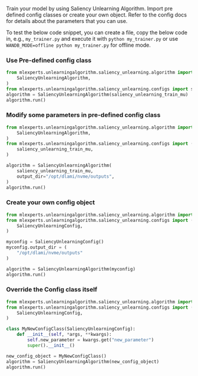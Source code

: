 Train your model by using Saliency Unlearning Algorithm. Import pre defined config classes or create your own object.
Refer to the config docs for details about the parameters that you can use.

To test the below code snippet, you can create a file, copy the below code in, e.g., `my_trainer.py`
and execute it with `python my_trainer.py` or use `WANDB_MODE=offline python my_trainer.py` for offline mode.

### Use Pre-defined config class
```python
from mlexperts.unlearningalgorithm.saliency_unlearning.algorithm import (
    SaliencyUnlearningAlgorithm,
)
from mlexperts.unlearningalgorithm.saliency_unlearning.configs import saliency_unlearning_train_mu
algorithm = SaliencyUnlearningAlgorithm(saliency_unlearning_train_mu)
algorithm.run()
```

### Modify some parameters in pre-defined config class
```python
from mlexperts.unlearningalgorithm.saliency_unlearning.algorithm import (
    SaliencyUnlearningAlgorithm,
)
from mlexperts.unlearningalgorithm.saliency_unlearning.configs import (
    saliency_unlearning_train_mu,
)

algorithm = SaliencyUnlearningAlgorithm(
    saliency_unlearning_train_mu,
    output_dir="/opt/dlami/nvme/outputs",
)
algorithm.run()
```

### Create your own config object
```python
from mlexperts.unlearningalgorithm.saliency_unlearning.algorithm import SaliencyUnlearningAlgorithm
from mlexperts.unlearningalgorithm.saliency_unlearning.configs import (
    SaliencyUnlearningConfig,
)

myconfig = SaliencyUnlearningConfig()
myconfig.output_dir = (
    "/opt/dlami/nvme/outputs"
)

algorithm = SaliencyUnlearningAlgorithm(myconfig)
algorithm.run()
```

### Override the Config class itself
```python
from mlexperts.unlearningalgorithm.saliency_unlearning.algorithm import SaliencyUnlearningAlgorithm
from mlexperts.unlearningalgorithm.saliency_unlearning.configs import (
    SaliencyUnlearningConfig,
)

class MyNewConfigClass(SaliencyUnlearningConfig):
    def __init__(self, *args, **kwargs):
        self.new_parameter = kwargs.get("new_parameter")
        super().__init__()

new_config_object = MyNewConfigClass()
algorithm = SaliencyUnlearningAlgorithm(new_config_object)
algorithm.run()
```
